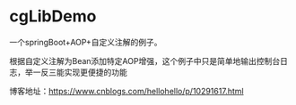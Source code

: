 # cgLibDemo
一个springBoot+AOP+自定义注解的例子。

根据自定义注解为Bean添加特定AOP增强，这个例子中只是简单地输出控制台日志，举一反三能实现更便捷的功能

博客地址：https://www.cnblogs.com/hellohello/p/10291617.html